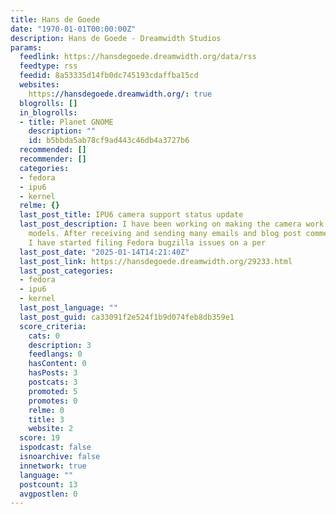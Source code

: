 ```yaml
---
title: Hans de Goede
date: "1970-01-01T00:00:00Z"
description: Hans de Goede - Dreamwidth Studios
params:
  feedlink: https://hansdegoede.dreamwidth.org/data/rss
  feedtype: rss
  feedid: 8a53335d14fb0dc745193cdaffba15cd
  websites:
    https://hansdegoede.dreamwidth.org/: true
  blogrolls: []
  in_blogrolls:
  - title: Planet GNOME
    description: ""
    id: b5bbda5ab78cf9ad443c46db4a3727b6
  recommended: []
  recommender: []
  categories:
  - fedora
  - ipu6
  - kernel
  relme: {}
  last_post_title: IPU6 camera support status update
  last_post_description: I have been working on making the camera work on more laptop
    models. After receiving and sending many emails and blog post comments about this
    I have started filing Fedora bugzilla issues on a per
  last_post_date: "2025-01-14T14:21:40Z"
  last_post_link: https://hansdegoede.dreamwidth.org/29233.html
  last_post_categories:
  - fedora
  - ipu6
  - kernel
  last_post_language: ""
  last_post_guid: ca33091f2e524f1b9d074feb8db359e1
  score_criteria:
    cats: 0
    description: 3
    feedlangs: 0
    hasContent: 0
    hasPosts: 3
    postcats: 3
    promoted: 5
    promotes: 0
    relme: 0
    title: 3
    website: 2
  score: 19
  ispodcast: false
  isnoarchive: false
  innetwork: true
  language: ""
  postcount: 13
  avgpostlen: 0
---
```

